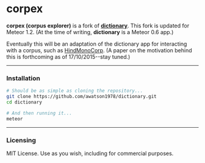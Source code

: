 # corpex 
**corpex (corpus explorer)** is a fork of [**dictionary**](https://github.com/awatson1978/dictionary). 
This fork is updated for Meteor 1.2. (At the time of writing, **dictionary** is
a Meteor 0.6 app.)

Eventually this will be an adaptation of the dictionary app for interacting with
a corpus, such as
[HindMonoCorp](https://lindat.mff.cuni.cz/repository/xmlui/handle/11858/00-097C-0000-0023-6260-A). 
(A paper on the motivation behind this is forthcoming as of 17/10/2015--stay
tuned.)

------------------------
### Installation

````sh
# Should be as simple as cloning the repository...  
git clone https://github.com/awatson1978/dictionary.git
cd dictionary

# And then running it...
meteor
````
------------------------

### Licensing

MIT License. Use as you wish, including for commercial purposes.
